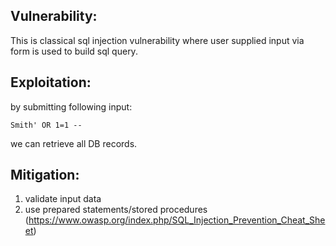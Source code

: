 ## Vulnerability:

This is classical sql injection vulnerability where user supplied input via form is used to build sql query.

## Exploitation:

by submitting following input:
```
Smith' OR 1=1 --
```

we can retrieve all DB records.

## Mitigation:
1) validate input data
2) use prepared statements/stored procedures (https://www.owasp.org/index.php/SQL_Injection_Prevention_Cheat_Sheet) 

